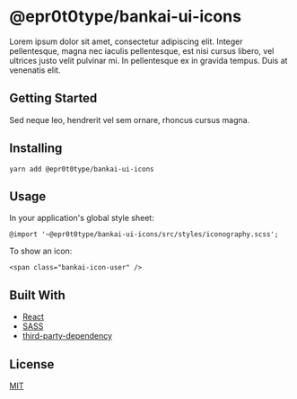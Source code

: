 # @epr0t0type/bankai-ui-icons
Lorem ipsum dolor sit amet, consectetur adipiscing elit. Integer pellentesque, magna nec iaculis pellentesque, est nisi cursus libero, vel ultrices justo velit pulvinar mi. In pellentesque ex in gravida tempus. Duis at venenatis elit.

## Getting Started
Sed neque leo, hendrerit vel sem ornare, rhoncus cursus magna.

## Installing
```
yarn add @epr0t0type/bankai-ui-icons
```

## Usage

In your application's global style sheet:

```
@import '~@epr0t0type/bankai-ui-icons/src/styles/iconography.scss';
```

To show an icon:

```
<span class="bankai-icon-user" />
```

## Built With
* [React](https://github.com/facebook/react)
* [SASS](https://github.com/sass/sass)
* [third-party-dependency](https://github.com/author/link-to-third-party-dependency)

## License
[MIT](../../../LICENSE)
